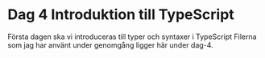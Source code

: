 # Dag 4 Introduktion till TypeScript

Första dagen ska vi introduceras till typer och syntaxer i TypeScript
Filerna som jag har använt under genomgång ligger här under dag-4.